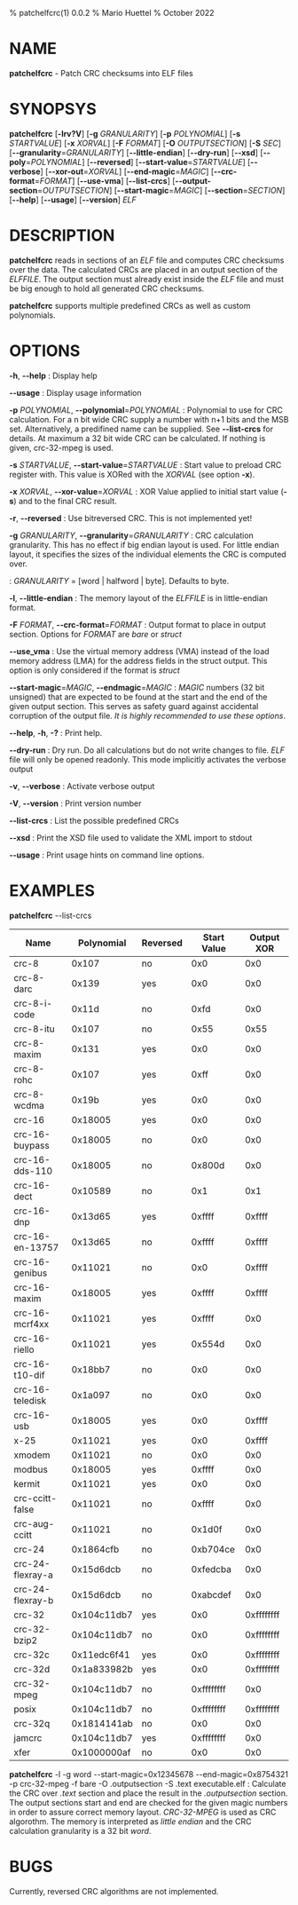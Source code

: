 % patchelfcrc(1) 0.0.2
% Mario Huettel
% October 2022

# NAME
**patchelfcrc** - Patch CRC checksums into ELF files

# SYNOPSYS
**patchelfcrc** [**-lrv?V**] [**-g** *GRANULARITY*] [**-p** *POLYNOMIAL*] [**-s** *STARTVALUE*]
[**-x** *XORVAL*] [**-F** *FORMAT*] [**-O** *OUTPUTSECTION*] [**-S** *SEC*]
[**\--granularity**=*GRANULARITY*] [**\--little-endian**] [**\--dry-run**] [**\--xsd**]
[**\--poly**=*POLYNOMIAL*] [**\--reversed**] [**\--start-value**=*STARTVALUE*]
[**--verbose**] [**\--xor-out**=*XORVAL*] [**\--end-magic**=*MAGIC*]
[**\--crc-format**=*FORMAT*] [**\--use-vma**] [**\--list-crcs**] [**\--output-section**=*OUTPUTSECTION*]
[**\--start-magic**=*MAGIC*] [**\--section**=*SECTION*] [**\--help**] [**\--usage**]
[**\--version**] *ELF*

# DESCRIPTION
**patchelfcrc** reads in sections of an *ELF* file and computes CRC checksums over the data. The calculated CRCs are placed in an output section of the *ELFFILE*. The output section must already exist inside the *ELF* file and must be big enough to hold all generated CRC checksums.

**patchelfcrc** supports multiple predefined CRCs as well as custom polynomials.

# OPTIONS
**-h**, **\--help**
: Display help

**\--usage**
: Display usage information

**-p** *POLYNOMIAL*, **\--polynomial**=*POLYNOMIAL*
: Polynomial to use for CRC calculation. For a n bit wide CRC supply a number with n+1 bits and the MSB set. Alternatively, a predifined name can be supplied. See **\--list-crcs** for details. At maximum a 32 bit wide CRC can be calculated. If nothing is given, crc-32-mpeg is used.

**-s** *STARTVALUE*, **\--start-value**=*STARTVALUE*
: Start value to preload CRC register with. This value is XORed with the *XORVAL* (see option **-x**).

**-x** *XORVAL*, **\--xor-value**=*XORVAL*
: XOR Value applied to initial start value (**-s**) and to the final CRC result.

**-r**, **\--reversed**
: Use bitreversed CRC. This is not implemented yet!

**-g** *GRANULARITY*, **\--granularity**=*GRANULARITY*
: CRC calculation granularity. This has no effect if big endian layout is used. For little endian layout, it specifies the sizes of the individual elements the CRC is computed over. 

: *GRANULARITY* = [word | halfword | byte]. Defaults to byte.

**-l**, **\--little-endian**
: The memory layout of the *ELFFILE* is in little-endian format.

**-F** *FORMAT*, **\--crc-format**=*FORMAT*
: Output format to place in output section. Options for *FORMAT* are *bare* or *struct*

**--use_vma**
: Use the virtual memory address (VMA) instead of the load memory address (LMA) for the address fields in the struct output. This option is only considered if the format is *struct*

**--start-magic**=*MAGIC*, **--endmagic**=*MAGIC*
: *MAGIC* numbers (32 bit unsigned) that are expected to be found at the start and the end of the given output section. This serves as safety guard against accidental corruption of the output file. *It is highly recommended to use these options*.

**--help**, **-h**, **-?**
: Print help.

**\--dry-run**
: Dry run. Do all calculations but do not write changes to file. *ELF* file will only be opened readonly. This mode implicitly activates the verbose output

**-v**, **\--verbose**
: Activate verbose output

**-V**, **\--version**
: Print version number

**\--list-crcs**
: List the possible predefined CRCs

**\--xsd**
: Print the XSD file used to validate the XML import to stdout

**--usage**
: Print usage hints on command line options.

# EXAMPLES

**patchelfcrc** --list-crcs

| Name             | Polynomial  | Reversed | Start Value | Output XOR |
|------------------|-------------|----------|-------------|------------|
| crc-8            | 0x107       | no       | 0x0         | 0x0        |
| crc-8-darc       | 0x139       | yes      | 0x0         | 0x0        |
| crc-8-i-code     | 0x11d       | no       | 0xfd        | 0x0        |
| crc-8-itu        | 0x107       | no       | 0x55        | 0x55       |
| crc-8-maxim      | 0x131       | yes      | 0x0         | 0x0        |
| crc-8-rohc       | 0x107       | yes      | 0xff        | 0x0        |
| crc-8-wcdma      | 0x19b       | yes      | 0x0         | 0x0        |
| crc-16           | 0x18005     | yes      | 0x0         | 0x0        |
| crc-16-buypass   | 0x18005     | no       | 0x0         | 0x0        |
| crc-16-dds-110   | 0x18005     | no       | 0x800d      | 0x0        |
| crc-16-dect      | 0x10589     | no       | 0x1         | 0x1        |
| crc-16-dnp       | 0x13d65     | yes      | 0xffff      | 0xffff     |
| crc-16-en-13757  | 0x13d65     | no       | 0xffff      | 0xffff     |
| crc-16-genibus   | 0x11021     | no       | 0x0         | 0xffff     |
| crc-16-maxim     | 0x18005     | yes      | 0xffff      | 0xffff     |
| crc-16-mcrf4xx   | 0x11021     | yes      | 0xffff      | 0x0        |
| crc-16-riello    | 0x11021     | yes      | 0x554d      | 0x0        |
| crc-16-t10-dif   | 0x18bb7     | no       | 0x0         | 0x0        |
| crc-16-teledisk  | 0x1a097     | no       | 0x0         | 0x0        |
| crc-16-usb       | 0x18005     | yes      | 0x0         | 0xffff     |
| x-25             | 0x11021     | yes      | 0x0         | 0xffff     |
| xmodem           | 0x11021     | no       | 0x0         | 0x0        |
| modbus           | 0x18005     | yes      | 0xffff      | 0x0        |
| kermit           | 0x11021     | yes      | 0x0         | 0x0        |
| crc-ccitt-false  | 0x11021     | no       | 0xffff      | 0x0        |
| crc-aug-ccitt    | 0x11021     | no       | 0x1d0f      | 0x0        |
| crc-24           | 0x1864cfb   | no       | 0xb704ce    | 0x0        |
| crc-24-flexray-a | 0x15d6dcb   | no       | 0xfedcba    | 0x0        |
| crc-24-flexray-b | 0x15d6dcb   | no       | 0xabcdef    | 0x0        |
| crc-32           | 0x104c11db7 | yes      | 0x0         | 0xffffffff |
| crc-32-bzip2     | 0x104c11db7 | no       | 0x0         | 0xffffffff |
| crc-32c          | 0x11edc6f41 | yes      | 0x0         | 0xffffffff |
| crc-32d          | 0x1a833982b | yes      | 0x0         | 0xffffffff |
| crc-32-mpeg      | 0x104c11db7 | no       | 0xffffffff  | 0x0        |
| posix            | 0x104c11db7 | no       | 0xffffffff  | 0xffffffff |
| crc-32q          | 0x1814141ab | no       | 0x0         | 0x0        |
| jamcrc           | 0x104c11db7 | yes      | 0xffffffff  | 0x0        |
| xfer             | 0x1000000af | no       | 0x0         | 0x0        |

**patchelfcrc** -l -g word --start-magic=0x12345678 --end-magic=0x8754321 -p crc-32-mpeg -f bare -O .outputsection -S .text executable.elf
: Calculate the CRC over *.text* section and place the result in the *.outputsection* section.
The output sections start and end are checked for the given magic numbers in order to assure correct memory layout.
*CRC-32-MPEG* is used as CRC algorothm.
The memory is interpreted as *little endian* and the CRC calculation granularity is a 32 bit *word*.

# BUGS
Currently, reversed CRC algorithms are not implemented.
